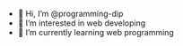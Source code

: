 - 👋 Hi, I’m @programming-dip
- 👀 I’m interested in web developing
- 🌱 I’m currently learning web programming
 

<!---
programming-dip/programming-dip is a ✨ special ✨ repository because its `README.md` (this file) appears on your GitHub profile.
You can click the Preview link to take a look at your changes.
--->
